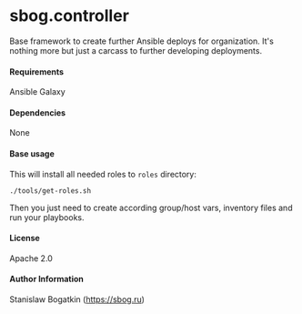 sbog.controller
===============

Base framework to create further Ansible deploys for organization. It's nothing
more but just a carcass to further developing deployments.

#### Requirements

Ansible Galaxy

#### Dependencies

None

#### Base usage

This will install all needed roles to `roles` directory:

```
./tools/get-roles.sh
```

Then you just need to create according group/host vars, inventory files and run
your playbooks.

#### License

Apache 2.0

#### Author Information

Stanislaw Bogatkin (https://sbog.ru)
